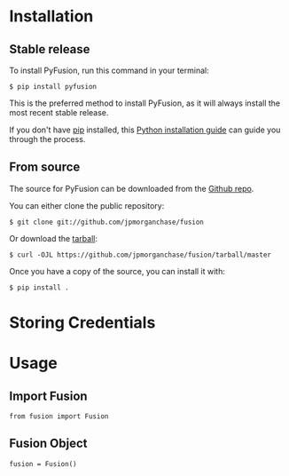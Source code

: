 # Installation

## Stable release

To install PyFusion, run this command in your
terminal:

``` console
$ pip install pyfusion
```

This is the preferred method to install PyFusion, as it will always install the most recent stable release.

If you don't have [pip](https://pip.pypa.io/en/stable/installation/) installed, this [Python installation guide](https://docs.python-guide.org/starting/installation/)
can guide you through the process.

## From source

The source for PyFusion can be downloaded from
the [Github repo](https://github.com/jpmorganchase/fusion).

You can either clone the public repository:

``` console
$ git clone git://github.com/jpmorganchase/fusion
```

Or download the [tarball](https://www.makeuseof.com/extract-tar-gz/):

``` console
$ curl -OJL https://github.com/jpmorganchase/fusion/tarball/master
```

Once you have a copy of the source, you can install it with:

``` console
$ pip install .
```

# Storing Credentials

# Usage 

## Import Fusion

```
from fusion import Fusion
```
## Fusion Object 
```
fusion = Fusion()
```
